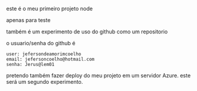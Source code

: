 este é o meu primeiro projeto node

apenas para teste

também é um experimento de uso do github como um repositorio

o usuario/senha do github é 

    user: jefersondeamorimcoelho
    email: jefersoncoelho@hotmail.com
    senha: Jerus@lem01



pretendo também fazer deploy do meu projeto em um servidor Azure. este será um segundo experimento.

